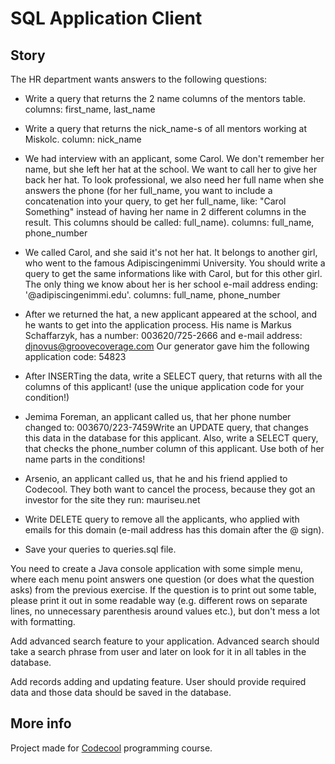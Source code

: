 # SQL Application Client

## Story

The HR department wants answers to the following questions:

- Write a query that returns the 2 name columns of the mentors table. columns: first_name, last_name
- Write a query that returns the nick_name-s of all mentors working at Miskolc. column: nick_name
- We had interview with an applicant, some Carol. We don't remember her name, but she left her hat at the school. We want to call her to give her back her hat. To look professional, we also need her full name when she answers the phone (for her full_name, you want to include a concatenation into your query, to get her full_name, like: "Carol Something" instead of having her name in 2 different columns in the result. This columns should be called: full_name). columns: full_name, phone_number
- We called Carol, and she said it's not her hat. It belongs to another girl, who went to the famous Adipiscingenimmi University. You should write a query to get the same informations like with Carol, but for this other girl. The only thing we know about her is her school e-mail address ending: '@adipiscingenimmi.edu'. columns: full_name, phone_number
- After we returned the hat, a new applicant appeared at the school, and he wants to get into the application process. His name is Markus Schaffarzyk, has a number: 003620/725-2666 and e-mail address: djnovus@groovecoverage.com Our generator gave him the following application code: 54823

- After INSERTing the data, write a SELECT query, that returns with all the columns of this applicant! (use the unique application code for your condition!)

- Jemima Foreman, an applicant called us, that her phone number changed to: 003670/223-7459Write an UPDATE query, that changes this data in the database for this applicant. Also, write a SELECT query, that checks the phone_number column of this applicant. Use both of her name parts in the conditions!
- Arsenio, an applicant called us, that he and his friend applied to Codecool. They both want to cancel the process, because they got an investor for the site they run: mauriseu.net

- Write DELETE query to remove all the applicants, who applied with emails for this domain (e-mail address has this domain after the @ sign).

- Save your queries to queries.sql file.

You need to create a Java console application with some simple menu, where each menu point answers one question (or does what the question asks) from the previous exercise. If the question is to print out some table, please print it out in some readable way (e.g. different rows on separate lines, no unnecessary parenthesis around values etc.), but don't mess a lot with formatting.

Add advanced search feature to your application. Advanced search should take a search phrase from user and later on look for it in all tables in the database.

Add records adding and updating feature. User should provide required data and those data should be saved in the database.

## More info

Project made for [Codecool](https://codecool.com/) programming course.
